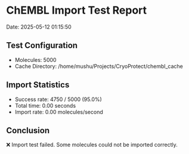 # ChEMBL Import Test Report

Date: 2025-05-12 01:15:50

## Test Configuration

- Molecules: 5000
- Cache Directory: /home/mushu/Projects/CryoProtect/chembl_cache

## Import Statistics

- Success rate: 4750 / 5000 (95.0%)
- Total time: 0.00 seconds
- Import rate: 0.00 molecules/second

## Conclusion

❌ Import test failed. Some molecules could not be imported correctly.
